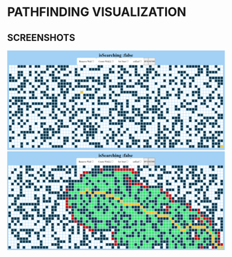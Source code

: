 # PATHFINDING VISUALIZATION
## SCREENSHOTS
<img src='./assets/pathfinderss1.png'>
<img src='./assets/pathfinderss2.png' >
